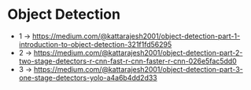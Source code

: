 # Object Detection

- 1 -> https://medium.com/@kattarajesh2001/object-detection-part-1-introduction-to-object-detection-321f1fd56295
- 2 -> https://medium.com/@kattarajesh2001/object-detection-part-2-two-stage-detectors-r-cnn-fast-r-cnn-faster-r-cnn-026e5fac5dd0
- 3 -> https://medium.com/@kattarajesh2001/object-detection-part-3-one-stage-detectors-yolo-a4a6b4dd2d33
  